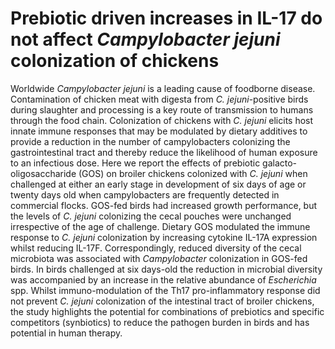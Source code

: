 # Prebiotic driven increases in IL-17 do not affect *Campylobacter jejuni* colonization of chickens
Worldwide *Campylobacter jejuni* is a leading cause of foodborne disease. Contamination of chicken meat with digesta from *C. jejuni*-positive birds during slaughter and processing is a key route of transmission to humans through the food chain. Colonization of chickens with *C. jejuni* elicits host innate immune responses that may be modulated by dietary additives to provide a reduction in the number of campylobacters colonizing the gastrointestinal tract and thereby reduce the likelihood of human exposure to an infectious dose. Here we report the effects of prebiotic galacto-oligosaccharide (GOS) on broiler chickens colonized with *C. jejuni* when challenged at either an early stage in development of six days of age or twenty days old when campylobacters are frequently detected in commercial flocks. GOS-fed birds had increased growth performance, but the levels of *C. jejuni* colonizing the cecal pouches were unchanged irrespective of the age of challenge. Dietary GOS modulated the immune response to *C. jejuni* colonization by increasing cytokine IL-17A expression whilst reducing IL-17F. Correspondingly, reduced diversity of the cecal microbiota was associated with *Campylobacter* colonization in GOS-fed birds. In birds challenged at six days-old the reduction in microbial diversity was accompanied by an increase in the relative abundance of *Escherichia* spp. Whilst immuno-modulation of the Th17 pro-inflammatory response did not prevent *C. jejuni* colonization of the intestinal tract of broiler chickens, the study highlights the potential for combinations of prebiotics and specific competitors (synbiotics) to reduce the pathogen burden in birds and has potential in human therapy.
